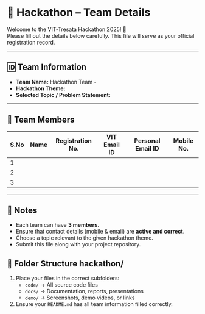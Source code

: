 # 🚀 Hackathon – Team Details  

Welcome to the VIT-Tresata Hackathon 2025! 🎉  
Please fill out the details below carefully. This file will serve as your official registration record.  

---

## 🆔 Team Information  
- **Team Name:**  Hackathon Team - 
- **Hackathon Theme:**  
- **Selected Topic / Problem Statement:**  

---

## 👥 Team Members  

| S.No | Name         | Registration No. | VIT Email ID         | Personal Email ID  | Mobile No.  | 
|------|--------------|------------------|----------------------|--------------------|-------------|
| 1    |              |                  |                      |                    |             |
| 2    |              |                  |                      |                    |             |
| 3    |              |                  |                      |                    |             |

---

## 📌 Notes  
- Each team can have **3 members**.  
- Ensure that contact details (mobile & email) are **active and correct**.  
- Choose a topic relevant to the given hackathon theme.  
- Submit this file along with your project repository.  

## 📁 Folder Structure  hackathon/

1. Place your files in the correct subfolders:  
   - `code/` → All source code files  
   - `docs/` → Documentation, reports, presentations  
   - `demo/` → Screenshots, demo videos, or links  
2. Ensure your `README.md` has all team information filled correctly.  
